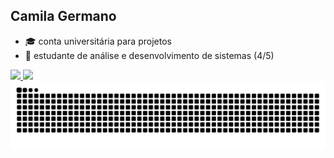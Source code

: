 ## Camila Germano

- 🎓 conta universitária para projetos
- 📖 estudante de análise e desenvolvimento de sistemas (4/5)

<div>
    <a href="https://github.com/rafaballerini">
        <img height="180em" src="https://github-readme-stats.vercel.app/api?username=camilagermanoo&show_icons=true&theme=dracula&include_all_commits=true&count_private=true"/>
        <img height="180em" src="https://github-readme-stats.vercel.app/api/top-langs/?username=camilagermanoo&layout=compact&langs_count=16&theme=dracula"/>
    </a>
</div>

<picture align="center">
  <source media="(prefers-color-scheme: dark)" srcset="https://raw.githubusercontent.com/camilagermanoo/camilagermanoo/output/github-contribution-grid-snake-dark.svg">
  <source media="(prefers-color-scheme: light)" srcset="https://raw.githubusercontent.com/camilagermanoo/camilagermanoo/output/github-contribution-grid-snake-dark.svg">
  <img align="center" alt="github contribution grid snake animation" src="https://raw.githubusercontent.com/camilagermanoo/camilagermanoo/output/github-contribution-grid-snake.svg">
</picture>
